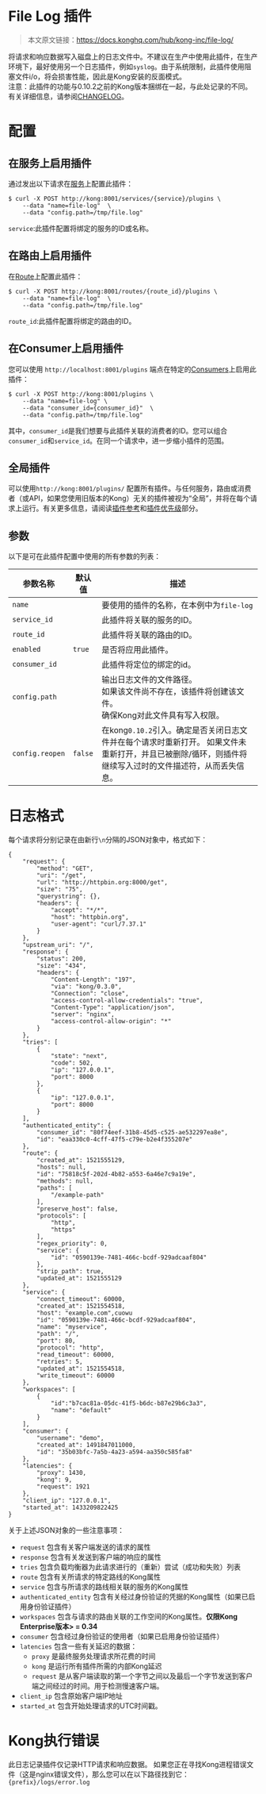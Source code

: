 # File Log 插件

> 本文原文链接：https://docs.konghq.com/hub/kong-inc/file-log/

将请求和响应数据写入磁盘上的日志文件中。不建议在生产中使用此插件，在生产环境下，最好使用另一个日志插件，例如`syslog`。由于系统限制，此插件使用阻塞文件i/o，将会损害性能，因此是Kong安装的反面模式。  
注意：此插件的功能与0.10.2之前的Kong版本捆绑在一起，与此处记录的不同。
有关详细信息，请参阅[CHANGELOG](https://github.com/Kong/kong/blob/master/CHANGELOG.md)。

# 配置

## 在服务上启用插件
通过发出以下请求在[服务](https://docs.konghq.com/latest/admin-api/#service-object)上配置此插件：
```
$ curl -X POST http://kong:8001/services/{service}/plugins \
    --data "name=file-log"  \
    --data "config.path=/tmp/file.log"
```
`service`:此插件配置将绑定的服务的ID或名称。

## 在路由上启用插件

在[Route](https://docs.konghq.com/latest/admin-api/#Route-object)上配置此插件：
```
$ curl -X POST http://kong:8001/routes/{route_id}/plugins \
    --data "name=file-log"  \
    --data "config.path=/tmp/file.log"
```
`route_id`:此插件配置将绑定的路由的ID。

## 在Consumer上启用插件

您可以使用 `http://localhost:8001/plugins` 端点在特定的[Consumers](https://docs.konghq.com/latest/admin-api/#Consumer-object)上启用此插件：
```
$ curl -X POST http://kong:8001/plugins \
    --data "name=file-log" \
    --data "consumer_id={consumer_id}"  \
    --data "config.path=/tmp/file.log"
```
其中，`consumer_id`是我们想要与此插件关联的消费者的ID。您可以组合`consumer_id`和`service_id`。在同一个请求中，进一步缩小插件的范围。

## 全局插件
可以使用`http://kong:8001/plugins/` 配置所有插件。与任何服务，路由或消费者（或API，如果您使用旧版本的Kong）无关的插件被视为“全局”，并将在每个请求上运行。有关更多信息，请阅读[插件参考](https://docs.konghq.com/latest/admin-api/#add-plugin)和[插件优先级](https://docs.konghq.com/latest/admin-api/#precedence)部分。

## 参数

以下是可在此插件配置中使用的所有参数的列表：

| 参数名称 | 默认值 | 描述 |
| -------- | ------ | ---- |
| `name`  |  | 要使用的插件的名称，在本例中为`file-log` |
| `service_id` |  | 此插件将关联的服务的ID。 |
| `route_id` |  | 此插件将关联的路由的ID。 |
| `enabled` | `true` | 是否将应用此插件。 |
| `consumer_id` |  | 此插件将定位的绑定的id。 |
| `config.path	` |  | 输出日志文件的文件路径。<br>如果该文件尚不存在，该插件将创建该文件。<br>确保Kong对此文件具有写入权限。 |
| `config.reopen` | `false` | 在kong`0.10.2`引入。确定是否关闭日志文件并在每个请求时重新打开。 如果文件未重新打开，并且已被删除/循环，则插件将继续写入过时的文件描述符，从而丢失信息。|


# 日志格式

每个请求将分别记录在由新行`\n`分隔的JSON对象中，格式如下：
```
{
    "request": {
        "method": "GET",
        "uri": "/get",
        "url": "http://httpbin.org:8000/get",
        "size": "75",
        "querystring": {},
        "headers": {
            "accept": "*/*",
            "host": "httpbin.org",
            "user-agent": "curl/7.37.1"
        }
    },
    "upstream_uri": "/",
    "response": {
        "status": 200,
        "size": "434",
        "headers": {
            "Content-Length": "197",
            "via": "kong/0.3.0",
            "Connection": "close",
            "access-control-allow-credentials": "true",
            "Content-Type": "application/json",
            "server": "nginx",
            "access-control-allow-origin": "*"
        }
    },
    "tries": [
        {
            "state": "next",
            "code": 502,
            "ip": "127.0.0.1",
            "port": 8000
        },
        {
            "ip": "127.0.0.1",
            "port": 8000
        }
    ],
    "authenticated_entity": {
        "consumer_id": "80f74eef-31b8-45d5-c525-ae532297ea8e",
        "id": "eaa330c0-4cff-47f5-c79e-b2e4f355207e"
    },
    "route": {
        "created_at": 1521555129,
        "hosts": null,
        "id": "75818c5f-202d-4b82-a553-6a46e7c9a19e",
        "methods": null,
        "paths": [
            "/example-path"
        ],
        "preserve_host": false,
        "protocols": [
            "http",
            "https"
        ],
        "regex_priority": 0,
        "service": {
            "id": "0590139e-7481-466c-bcdf-929adcaaf804"
        },
        "strip_path": true,
        "updated_at": 1521555129
    },
    "service": {
        "connect_timeout": 60000,
        "created_at": 1521554518,
        "host": "example.com",cuowu
        "id": "0590139e-7481-466c-bcdf-929adcaaf804",
        "name": "myservice",
        "path": "/",
        "port": 80,
        "protocol": "http",
        "read_timeout": 60000,
        "retries": 5,
        "updated_at": 1521554518,
        "write_timeout": 60000
    },
    "workspaces": [
        {
            "id":"b7cac81a-05dc-41f5-b6dc-b87e29b6c3a3",
            "name": "default"
        }
    ],
    "consumer": {
        "username": "demo",
        "created_at": 1491847011000,
        "id": "35b03bfc-7a5b-4a23-a594-aa350c585fa8"
    },
    "latencies": {
        "proxy": 1430,
        "kong": 9,
        "request": 1921
    },
    "client_ip": "127.0.0.1",
    "started_at": 1433209822425
}
```

关于上述JSON对象的一些注意事项：

- `request` 包含有关客户端发送的请求的属性
- `response` 包含有关发送到客户端的响应的属性
- `tries` 包含负载均衡器为此请求进行的（重新）尝试（成功和失败）列表
- `route` 包含有关所请求的特定路线的Kong属性
- `service` 包含与所请求的路线相关联的服务的Kong属性
- `authenticated_entity` 包含有关经过身份验证的凭据的Kong属性（如果已启用身份验证插件）
- `workspaces` 包含与请求的路由关联的工作空间的Kong属性。**仅限Kong Enterprise版本> = 0.34**
- `consumer` 包含经过身份验证的使用者（如果已启用身份验证插件）
- `latencies` 包含一些有关延迟的数据：
	- `proxy` 是最终服务处理请求所花费的时间
	- `kong` 是运行所有插件所需的内部Kong延迟
	- `request` 是从客户端读取的第一个字节之间以及最后一个字节发送到客户端之间经过的时间。用于检测慢速客户端。
- `client_ip` 包含原始客户端IP地址
- `started_at` 包含开始处理请求的UTC时间戳。

# Kong执行错误

此日志记录插件仅记录HTTP请求和响应数据。
如果您正在寻找Kong进程错误文件（这是nginx错误文件），那么您可以在以下路径找到它：`{prefix}/logs/error.log`










